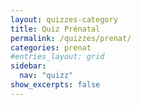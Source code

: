 ```yaml
---
layout: quizzes-category
title: Quiz Prénatal
permalink: /quizzes/prenat/
categories: prenat
#entries_layout: grid
sidebar:
  nav: "quizz"
show_excerpts: false
---
```


